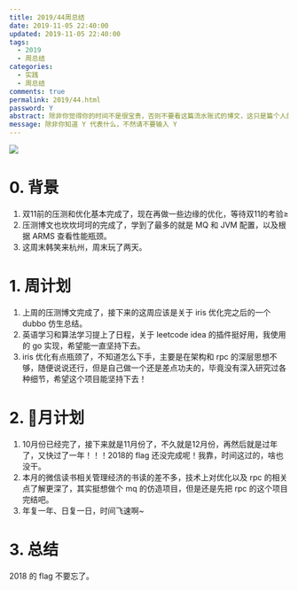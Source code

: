 ```yaml
---
title: 2019/44周总结
date: 2019-11-05 22:40:00
updated: 2019-11-05 22:40:00
tags:
  - 2019
  - 周总结
categories: 
  - 实践
  - 周总结
comments: true
permalink: 2019/44.html  
password: Y
abstract: 除非你觉得你的时间不是很宝贵，否则不要看这篇流水账式的博文，这只是篇个人的工作的学习一个总结而已，没有包含任何的技术细节
message: 除非你知道 Y 代表什么，不然请不要输入 Y
---
```


![][0]  

# 0. 背景

1. 双11前的压测和优化基本完成了，现在再做一些边缘的优化，等待双11的考验≥
2. 压测博文也坎坎坷坷的完成了，学到了最多的就是 MQ 和 JVM 配置，以及根据 ARMS 查看性能瓶颈。
3. 这周末韩笑来杭州，周末玩了两天。

<!--more-->

# 1. 周计划

1. 上周的压测博文完成了，接下来的这周应该是关于 iris 优化完之后的一个 dubbo 仿生总结。
2. 英语学习和算法学习提上了日程，关于 leetcode idea 的插件挺好用，我使用的 go 实现，希望能一直坚持下去。
3. iris 优化有点瓶颈了，不知道怎么下手，主要是在架构和 rpc 的深层思想不够，随便说说还行，但是自己做一个还是差点功夫的，毕竟没有深入研究过各种细节，希望这个项目能坚持下去！

# 2. 月计划

1. 10月份已经完了，接下来就是11月份了，不久就是12月份，再然后就是过年了，又快过了一年！！！2018的 flag 还没完成呢！我靠，时间这过的，啥也没干。
2. 本月的微信读书相关管理经济的书读的差不多，技术上对优化以及 rpc 的相关点了解更深了，其实挺想做个 mq 的仿造项目，但是还是先把 rpc 的这个项目完结吧。
3. 年复一年、日复一日，时间飞速啊~

# 3. 总结

2018 的 flag 不要忘了。

[0]: https://leran2deeplearnjavawebtech.oss-cn-beijing.aliyuncs.com/background/2019-11-05%E5%8E%9F%E5%88%99.jpg